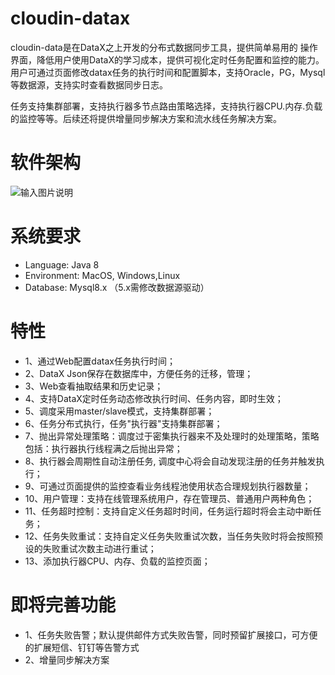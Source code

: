 # cloudin-datax
cloudin-data是在DataX之上开发的分布式数据同步工具，提供简单易用的
操作界面，降低用户使用DataX的学习成本，提供可视化定时任务配置和监控的能力。用户可通过页面修改datax任务的执行时间和配置脚本，支持Oracle，PG，Mysql等数据源，支持实时查看数据同步日志。

任务支持集群部署，支持执行器多节点路由策略选择，支持执行器CPU.内存.负载的监控等等。后续还将提供增量同步解决方案和流水线任务解决方案。

# 软件架构

![输入图片说明](https://images.gitee.com/uploads/images/2021/0715/100349_dfd6044d_9012733.png "未命名文件-2.png")

# 系统要求

- Language: Java 8<br>
- Environment: MacOS, Windows,Linux
- Database: Mysql8.x （5.x需修改数据源驱动）

# 特性

- 1、通过Web配置datax任务执行时间；
- 2、DataX Json保存在数据库中，方便任务的迁移，管理；
- 3、Web查看抽取结果和历史记录；
- 4、支持DataX定时任务动态修改执行时间、任务内容，即时生效；
- 5、调度采用master/slave模式，支持集群部署；
- 6、任务分布式执行，任务"执行器"支持集群部署；
- 7、抛出异常处理策略：调度过于密集执行器来不及处理时的处理策略，策略包括：执行器执行线程满之后抛出异常；
- 8、执行器会周期性自动注册任务, 调度中心将会自动发现注册的任务并触发执行；
- 9、可通过页面提供的监控查看业务线程池使用状态合理规划执行器数量；
- 10、用户管理：支持在线管理系统用户，存在管理员、普通用户两种角色；
- 11、任务超时控制：支持自定义任务超时时间，任务运行超时将会主动中断任务；
- 12、任务失败重试：支持自定义任务失败重试次数，当任务失败时将会按照预设的失败重试次数主动进行重试；
- 13、添加执行器CPU、内存、负载的监控页面；


# 即将完善功能
- 1、任务失败告警；默认提供邮件方式失败告警，同时预留扩展接口，可方便的扩展短信、钉钉等告警方式
- 2、增量同步解决方案

